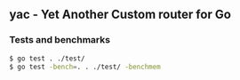 ## yac - Yet Another Custom router for Go

### Tests and benchmarks
```bash
$ go test . ./test/
$ go test -bench=. . ./test/ -benchmem
```